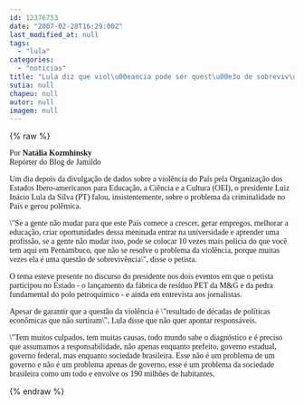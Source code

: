 ```yaml
---
id: 12376753
date: "2007-02-28T16:29:00Z"
last_modified_at: null
tags:
  - "lula"
categories:
  - "noticias"
title: "Lula diz que viol\u00eancia pode ser quest\u00e3o de sobreviv\u00eancia "
sutia: null
chapeu: null
autor: null
imagem: null
---
```

{% raw %}
<p><P><FONT face=Verdana>Por<STRONG> Natália Kozmhinsky</STRONG><BR>Repórter do Blog de Jamildo </FONT></P></p>
<p><P><FONT face=Verdana>Um dia depois da divulgação de dados sobre a violência do País pela Organização dos Estados Ibero-americanos para Educação, a Ciência e a Cultura (OEI), o presidente Luiz Inácio Lula da Silva (PT) falou, insistentemente, sobre o problema da criminalidade no País e gerou polêmica. </FONT></P></p>
<p><P><FONT face=Verdana>\"Se a gente não mudar para que este País comece a crescer, gerar empregos, melhorar a educação, criar oportunidades dessa meninada entrar na universidade e aprender uma profissão, se a gente não mudar isso, pode se colocar 10 vezes mais polícia do que você tem aqui em Pernambuco, que não se resolve o problema da violência, porque muitas vezes ela é uma questão de sobrevivência\", disse o petista. </FONT></P></p>
<p><P><FONT face=Verdana>O tema esteve presente no discurso do presidente nos dois eventos em que o petista participou no&nbsp;Estado - o lançamento da fábrica de resíduo PET da M&amp;G e da pedra fundamental do polo petroquímico - e ainda em entrevista aos jornalistas. </FONT></P></p>
<p><P><FONT face=Verdana>Apesar de garantir que a questão da violência é \"resultado de décadas de políticas econômicas que não surtiram\", Lula disse que não quer apontar responsáveis. </FONT></P></p>
<p><P><FONT face=Verdana>\"Tem muitos culpados, tem muitas causas, todo mundo sabe o diagnóstico e é preciso que assumamos a responsabilidade, não apenas enquanto prefeito, governo estadual, governo federal, mas enquanto sociedade brasileira. Esse não é um problema de um governo e não é um problema apenas de governo, esse é um problema da sociedade brasileira como um todo e envolve os 190 milhões de habitantes.</FONT></P> </p>
{% endraw %}